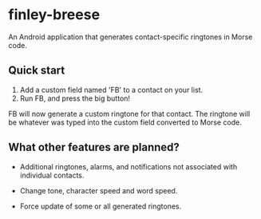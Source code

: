 finley-breese
=============

An Android application that generates contact-specific ringtones in Morse code.


Quick start
-----------

1.  Add a custom field named 'FB' to a contact on your list.
2.  Run FB, and press the big button!

FB will now generate a custom ringtone for that contact.  The ringtone will be whatever was typed into the custom field converted to Morse code.


What other features are planned?
--------------------------------

* Additional ringtones, alarms, and notifications not associated with
  individual contacts.

* Change tone, character speed and word speed.

* Force update of some or all generated ringtones.


